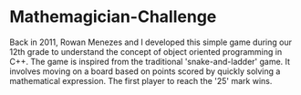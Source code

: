 # Mathemagician-Challenge
Back in 2011, Rowan Menezes and I developed this simple game during our 12th grade to understand the concept of object oriented programming in C++. The game is inspired from the traditional 'snake-and-ladder' game. It involves moving on a board based on points scored by quickly solving a mathematical expression. The first player to reach the '25' mark wins.
